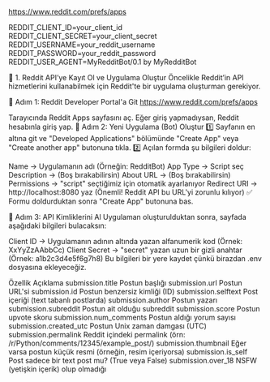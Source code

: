https://www.reddit.com/prefs/apps

REDDIT_CLIENT_ID=your_client_id
REDDIT_CLIENT_SECRET=your_client_secret
REDDIT_USERNAME=your_reddit_username
REDDIT_PASSWORD=your_reddit_password
REDDIT_USER_AGENT=MyRedditBot/0.1 by MyRedditBot

📌 1. Reddit API’ye Kayıt Ol ve Uygulama Oluştur
Öncelikle Reddit’in API hizmetlerini kullanabilmek için Reddit'te bir uygulama oluşturman gerekiyor.

🔹 Adım 1: Reddit Developer Portal'a Git
https://www.reddit.com/prefs/apps

Tarayıcında Reddit Apps sayfasını aç.
Eğer giriş yapmadıysan, Reddit hesabınla giriş yap.
🔹 Adım 2: Yeni Uygulama (Bot) Oluştur
1️⃣ Sayfanın en altına git ve "Developed Applications" bölümünde "Create App" veya "Create another app" butonuna tıkla.
2️⃣ Açılan formda şu bilgileri doldur:

Name → Uygulamanın adı (Örneğin: RedditBot)
App Type → Script seç
Description → (Boş bırakabilirsin)
About URL → (Boş bırakabilirsin)
Permissions → "script" seçtiğimiz için otomatik ayarlanıyor
Redirect URI → http://localhost:8080 yaz (Önemli! Reddit API bu URL'yi zorunlu kılıyor)
✅ Formu doldurduktan sonra "Create App" butonuna bas.

🔹 Adım 3: API Kimliklerini Al
Uygulaman oluşturulduktan sonra, sayfada aşağıdaki bilgileri bulacaksın:

Client ID → Uygulamanın adının altında yazan alfanumerik kod (Örnek: XxYyZzAAbbCc)
Client Secret → "secret" yazan uzun bir gizli anahtar (Örnek: a1b2c3d4e5f6g7h8)
Bu bilgileri bir yere kaydet çünkü birazdan .env dosyasına ekleyeceğiz.

Özellik Açıklama
submission.title Postun başlığı
submission.url Postun URL'si
submission.id Postun benzersiz kimliği (ID)
submission.selftext Post içeriği (text tabanlı postlarda)
submission.author Postun yazarı
submission.subreddit Postun ait olduğu subreddit
submission.score Postun upvote skoru
submission.num_comments Postun aldığı yorum sayısı
submission.created_utc Postun Unix zaman damgası (UTC)
submission.permalink Reddit içindeki permalink (örn: /r/Python/comments/12345/example_post/)
submission.thumbnail Eğer varsa postun küçük resmi (örneğin, resim içeriyorsa)
submission.is_self Post sadece bir text post mu? (True veya False)
submission.over_18 NSFW (yetişkin içerik) olup olmadığı
